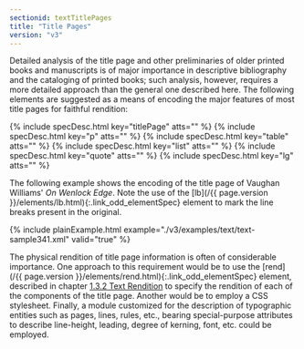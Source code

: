 ```yaml
---
sectionid: textTitlePages
title: "Title Pages"
version: "v3"
---
```




Detailed analysis of the title page and other preliminaries of older printed books
and
manuscripts is of major importance in descriptive bibliography and the cataloging
of printed
books; such analysis, however, requires a more detailed approach than the general
one
described here. The following elements are suggested as a means of encoding the major
features of most title pages for faithful rendition:



{% include specDesc.html key="titlePage" atts="" %}
{% include specDesc.html key="p" atts="" %}
{% include specDesc.html key="table" atts="" %}
{% include specDesc.html key="list" atts="" %}
{% include specDesc.html key="quote" atts="" %}
{% include specDesc.html key="lg" atts="" %}



The following example shows the encoding of the title page of Vaughan Williams' *On
Wenlock Edge*. Note the use of the [lb](/{{ page.version }}/elements/lb.html){:.link_odd_elementSpec} element to mark the
line breaks present in the original.

{% include plainExample.html example="./v3/examples/text/text-sample341.xml" valid="true" %}

The physical rendition of title page information is often of considerable importance.
One
approach to this requirement would be to use the [rend](/{{ page.version }}/elements/rend.html){:.link_odd_elementSpec} element,
described in chapter <a class="link_ptr" title="Text Rendition" href="/{{ page.version }}/guidelines/shared.html#sharedTextRendition">1.3.2 Text Rendition</a> to specify the rendition of each
of the components of the title page. Another would be to employ a CSS stylesheet.
Finally, a
module customized for the description of typographic entities such as pages, lines,
rules,
etc., bearing special-purpose attributes to describe line-height, leading, degree
of
kerning, font, etc. could be employed.



